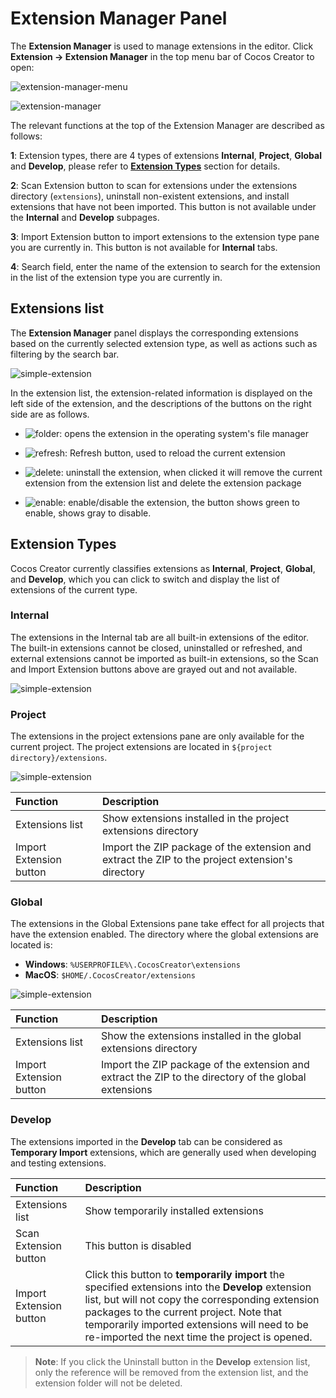 # Extension Manager Panel

The **Extension Manager** is used to manage extensions in the editor. Click **Extension -> Extension Manager** in the top menu bar of Cocos Creator to open:

![extension-manager-menu](./image/extension-manager-menu.png)

![extension-manager](./image/extension-manager.png)

The relevant functions at the top of the Extension Manager are described as follows:

**1**: Extension types, there are 4 types of extensions **Internal**, **Project**, **Global** and **Develop**, please refer to [**Extension Types**](#Extension%20Types) section for details.

**2**: Scan Extension button to scan for extensions under the extensions directory (`extensions`), uninstall non-existent extensions, and install extensions that have not been imported. This button is not available under the **Internal** and **Develop** subpages.

**3**: Import Extension button to import extensions to the extension type pane you are currently in. This button is not available for **Internal** tabs.

**4**: Search field, enter the name of the extension to search for the extension in the list of the extension type you are currently in.

## Extensions list

The **Extension Manager** panel displays the corresponding extensions based on the currently selected extension type, as well as actions such as filtering by the search bar.

![simple-extension](./image/extension-list.png)

In the extension list, the extension-related information is displayed on the left side of the extension, and the descriptions of the buttons on the right side are as follows.

- ![folder](first/folder.png): opens the extension in the operating system's file manager

- ![refresh](first/refresh.png): Refresh button, used to reload the current extension

- ![delete](first/delete.png): uninstall the extension, when clicked it will remove the current extension from the extension list and delete the extension package

- ![enable](first/enable.png): enable/disable the extension, the button shows green to enable, shows gray to disable.

## Extension Types

Cocos Creator currently classifies extensions as **Internal**, **Project**, **Global**, and **Develop**, which you can click to switch and display the list of extensions of the current type.

### Internal

The extensions in the Internal tab are all built-in extensions of the editor. The built-in extensions cannot be closed, uninstalled or refreshed, and external extensions cannot be imported as built-in extensions, so the Scan and Import Extension buttons above are grayed out and not available.

![simple-extension](./image/extension-internal.png)

### Project

The extensions in the project extensions pane are only available for the current project. The project extensions are located in `${project directory}/extensions`.

![simple-extension](./image/extension-project.png)

| Function | Description |
| :--------------- | :---------- |
| Extensions list | Show extensions installed in the project extensions directory |
| Import Extension button | Import the ZIP package of the extension and extract the ZIP to the project extension's directory |

### Global

The extensions in the Global Extensions pane take effect for all projects that have the extension enabled. The directory where the global extensions are located is:

- **Windows**: `%USERPROFILE%\.CocosCreator\extensions`
- **MacOS**: `$HOME/.CocosCreator/extensions`

![simple-extension](./image/extension-global.png)

| Function | Description |
| :--------- | :----------- |
| Extensions list | Show the extensions installed in the global extensions directory |
| Import Extension button | Import the ZIP package of the extension and extract the ZIP to the directory of the global extensions |

### Develop

The extensions imported in the **Develop** tab can be considered as **Temporary Import** extensions, which are generally used when developing and testing extensions.

| Function | Description |
| :------ | :-------- |
| Extensions list | Show temporarily installed extensions |
| Scan Extension button | This button is disabled |
| Import Extension button | Click this button to **temporarily import** the specified extensions into the **Develop** extension list, but will not copy the corresponding extension packages to the current project. Note that temporarily imported extensions will need to be re-imported the next time the project is opened. |

> **Note**: If you click the Uninstall button in the **Develop** extension list, only the reference will be removed from the extension list, and the extension folder will not be deleted.
